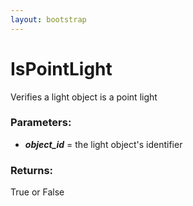 ```yaml
---
layout: bootstrap
---
```


# IsPointLight

Verifies a light object is a point light
        

### Parameters:

- ***object_id*** = the light object's identifier
        

### Returns:


True or False
        
